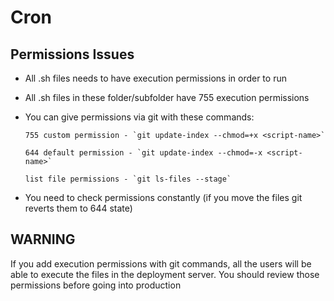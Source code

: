 # Cron

## Permissions Issues

- All .sh files needs to have execution permissions in order to run
- All .sh files in these folder/subfolder have 755 execution permissions
- You can give permissions via git with these commands:

      755 custom permission - `git update-index --chmod=+x <script-name>`

      644 default permission - `git update-index --chmod=-x <script-name>`

      list file permissions - `git ls-files --stage`

- You need to check permissions constantly (if you move the files git reverts them to 644 state)

## WARNING

If you add execution permissions with git commands, all the users will be able to execute the files in the deployment server. You should review those permissions before going into production
